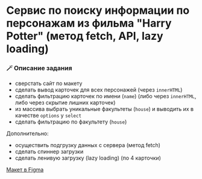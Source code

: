 # Сервис по поиску информации по персонажам из фильма "Harry Potter" (метод fetch, API, lazy loading) #

### 🪄 Описание задания ###

  - сверстать сайт по макету
  - сделать вывод карточек для всех персонажей (через `innerHTML`)
  - сделать фильтрацию карточек по имени (`name`) (либо через `innerHTML`, либо через скрытие лишних карточек)
  - из массива выбрать уникальные факультеты (`house`) и выводить их в качестве `options` у `select`
  - сделать фильтрацию по факультету (`house`)

Дополнительно:
  - осуществить подгрузку данных с сервера (метод fetch)
  - сделать спиннер загрузки
  - сделать ленивую загрузку (lazy loading) (по 4 карточки)

<p><a href="https://www.figma.com/file/IEKD0HrGYAPdk5CXmRxiTR/Projects?node-id=2489%3A799&mode=dev">Макет в Figma</a></p>

